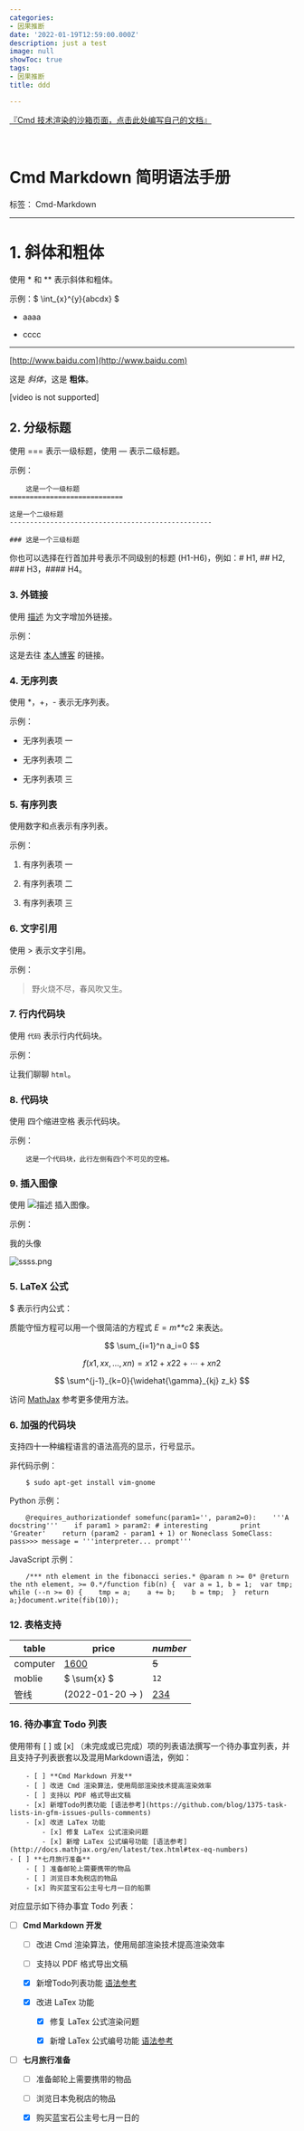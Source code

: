 ```yaml
---
categories:
- 因果推断
date: '2022-01-19T12:59:00.000Z'
description: just a test
image: null
showToc: true
tags:
- 因果推断
title: ddd

---
```




[『Cmd 技术渲染的沙箱页面，点击此处编写自己的文档』](https://www.zybuluo.com/mdeditor)

<br/>

# Cmd Markdown 简明语法手册

标签： Cmd-Markdown

---

# 1. 斜体和粗体

使用 * 和 ** 表示斜体和粗体。

示例：$ \int_{x}^{y}{abcdx} $

- aaaa

- cccc

---

[http://www.baidu.com](http://www.baidu.com)



这是 *斜体*，这是 **粗体**。

[video is not supported]

## 2. 分级标题

使用 === 表示一级标题，使用 — 表示二级标题。

示例：

```plain text
	这是一个一级标题
============================

这是一个二级标题
--------------------------------------------------

### 这是一个三级标题
```

你也可以选择在行首加井号表示不同级别的标题 (H1-H6)，例如：# H1, ## H2, ### H3，#### H4。

### 3. 外链接

使用 [描述](链接地址) 为文字增加外链接。

示例：

这是去往 [本人博客](http://ghosertblog.github.com/) 的链接。

### 4. 无序列表

使用 *，+，- 表示无序列表。

示例：

- 无序列表项 一

- 无序列表项 二

- 无序列表项 三

### 5. 有序列表

使用数字和点表示有序列表。

示例：

1. 有序列表项 一

1. 有序列表项 二

1. 有序列表项 三

### 6. 文字引用

使用 > 表示文字引用。

示例：

> 野火烧不尽，春风吹又生。

### 7. 行内代码块

使用 `代码` 表示行内代码块。

示例：

让我们聊聊 `html`。

### 8. 代码块

使用 四个缩进空格 表示代码块。

示例：

```plain text
	这是一个代码块，此行左侧有四个不可见的空格。
```

### 9. 插入图像

使用 ![描述](front_cover_b07d8ce2-d762-41a4-8e93-c19e50beee36.jpg) 插入图像。

示例：

我的头像

![ssss.png](ssss.png)



### 5. LaTeX 公式

$ 表示行内公式：

质能守恒方程可以用一个很简洁的方程式 *E* = *m**c*2 来表达。



$$ 
\sum_{i=1}^n a_i=0 
$$

$$ f(x1, xx, …, xn) = x12 + x22 + ⋯ + xn2 $$

$$ \sum^{j-1}_{k=0}{\widehat{\gamma}_{kj} z_k} $$

访问 [MathJax](http://meta.math.stackexchange.com/questions/5020/mathjax-basic-tutorial-and-quick-reference) 参考更多使用方法。

### 6. 加强的代码块

支持四十一种编程语言的语法高亮的显示，行号显示。

非代码示例：

```plain text
	$ sudo apt-get install vim-gnome
```

Python 示例：

```plain text
	@requires_authorizationdef somefunc(param1='', param2=0):    '''A docstring'''    if param1 > param2: # interesting        print 'Greater'    return (param2 - param1 + 1) or Noneclass SomeClass:    pass>>> message = '''interpreter... prompt'''
```

JavaScript 示例：

```plain text
	/*** nth element in the fibonacci series.* @param n >= 0* @return the nth element, >= 0.*/function fib(n) {  var a = 1, b = 1;  var tmp;  while (--n >= 0) {    tmp = a;    a += b;    b = tmp;  }  return a;}document.write(fib(10));
```

### 12. 表格支持

 | table | **price** | *number* | 
 | ---- | ---- | ---- | 
 | computer | <u>1600</u> | ~~5~~ | 
 | moblie | $ \sum{x} $ | `12` | 
 | 管线 |  (2022-01-20 → )  | [234](http://www.bilibili.com) | 

### 16. 待办事宜 Todo 列表

使用带有 [ ] 或 [x] （未完成或已完成）项的列表语法撰写一个待办事宜列表，并且支持子列表嵌套以及混用Markdown语法，例如：

```plain text
	- [ ] **Cmd Markdown 开发**
    - [ ] 改进 Cmd 渲染算法，使用局部渲染技术提高渲染效率
    - [ ] 支持以 PDF 格式导出文稿
    - [x] 新增Todo列表功能 [语法参考](https://github.com/blog/1375-task-lists-in-gfm-issues-pulls-comments)
    - [x] 改进 LaTex 功能
        - [x] 修复 LaTex 公式渲染问题
        - [x] 新增 LaTex 公式编号功能 [语法参考](http://docs.mathjax.org/en/latest/tex.html#tex-eq-numbers)
- [ ] **七月旅行准备**
    - [ ] 准备邮轮上需要携带的物品
    - [ ] 浏览日本免税店的物品
    - [x] 购买蓝宝石公主号七月一日的船票
```

对应显示如下待办事宜 Todo 列表：

- [ ] **Cmd Markdown 开发**

	- [ ] 改进 Cmd 渲染算法，使用局部渲染技术提高渲染效率

	- [ ] 支持以 PDF 格式导出文稿

	- [x] 新增Todo列表功能 [语法参考](https://github.com/blog/1375-task-lists-in-gfm-issues-pulls-comments)

	- [x] 改进 LaTex 功能

		- [x] 修复 LaTex 公式渲染问题

		- [x] 新增 LaTex 公式编号功能 [语法参考](http://docs.mathjax.org/en/latest/tex.html#tex-eq-numbers)

- [ ] **七月旅行准备**

	- [ ] 准备邮轮上需要携带的物品

	- [ ] 浏览日本免税店的物品

	- [x] 购买蓝宝石公主号七月一日的

